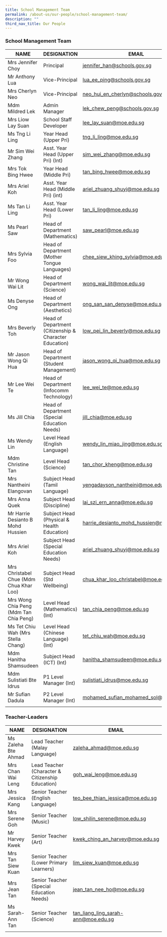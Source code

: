```yaml
---
title: School Management Team
permalink: /about-us/our-people/school-management-team/
description: ""
third_nav_title: Our People
---
```

### School Management Team

| NAME | DESIGNATION | EMAIL |
|---|---|---|
| Mrs Jennifer Choy | Principal | jennifer_han@schools.gov.sg |
| Mr Anthony Lua | Vice-Principal | lua_ee_ping@schools.gov.sg |
| Mrs Cherlyn Neo | Vice-Principal | neo_hui_en_cherlyn@schools.gov.sg |
| Mdm Mildred Lek | Admin Manager  | lek_chew_peng@schools.gov.sg |
| Mrs Liow Lay Suan | School Staff Developer | lee_lay_suan@moe.edu.sg |
| Ms Tng Li Ling | Year Head<br>(Upper Pri) | tng_li_ling@moe.edu.sg |
| Mr Sim Wei Zhang | Asst. Year Head (Upper Pri)  (Int)  | sim_wei_zhang@moe.edu.sg |
| Mrs Tok Bing Hwee | Year Head (Middle Pri) | tan_bing_hwee@moe.edu.sg |
| Mrs Ariel Koh | Asst. Year Head (Middle Pri) (int) | ariel_zhuang_shuyi@moe.edu.sg|
| Ms Tan Li Ling | Asst. Year Head (Lower Pri) | tan_li_ling@moe.edu.sg |
| Ms Pearl Saw | Head of Department (Mathematics) | saw_pearl@moe.edu.sg |
| Mrs Sylvia Foo | Head of Department (Mother Tongue Languages) | chee_siew_khing_sylvia@moe.edu.sg |
| Mr Wong Wai Lit | Head of Department (Science) |  wong_wai_lit@moe.edu.sg |
| Ms Denyse Ong | Head of Department (Aesthetics) | ong_san_san_denyse@moe.edu.sg |
| Mrs Beverly Toh | Head of Department (Citizenship &amp; Character Education) | low_pei_lin_beverly@moe.edu.sg |
| Mr Jason Wong Qi Hua | Head of Department<br>(Student Management) | jason_wong_qi_hua@moe.edu.sg |
| Mr Lee Wei Te | Head of Department<br>(Infocomm Technology) |lee_wei_te@moe.edu.sg|
| Ms Jill Chia | Head of Department<br>(Special Education Needs) |jill_chia@moe.edu.sg|
| Ms Wendy Lin | Level Head<br>(English Language) | wendy_lin_miao_jing@moe.edu.sg |
| Mdm Christine Tan | Level Head (Science) | tan_chor_kheng@moe.edu.sg |
| Mrs Nantheini Elangovan | Subject Head<br>(Tamil Language) | yengadayson_nantheini@moe.edu.sg  |
| Mrs Anna Quek | Subject Head (Discipline) | lai_szi_ern_anna@moe.edu.sg |
| Mr Harrie Desianto B Mohd Hussien | Subject Head (Physical &amp; Health Education) | harrie_desianto_mohd_hussien@moe.edu.sg |
| Mrs Ariel Koh  | Subject Head (Special Education Needs)  | ariel_zhuang_shuyi@moe.edu.sg |
| Mrs Christabel Chue (Mdm Chua Khar Loo) | Subject Head<br>(Std Wellbeing) | chua_khar_loo_christabel@moe.edu.sg |
| Mrs Wong Chia Peng (Mdm Tan Chia Peng) | Level Head<br>(Mathematics) (Int) | tan_chia_peng@moe.edu.sg |
| Ms Tet Chiu Wah (Mrs Stella Chang) | Level Head<br>(Chinese Language) (Int) | tet_chiu_wah@moe.edu.sg |
| Mdm Hanitha Shamsudeen | Subject Head (ICT) (Int) | hanitha_shamsudeen@moe.edu.sg|
| Mdm Sulistiati Bte Idrus | P1 Level Manager (Int) | sulistiati_idrus@moe.edu.sg|
| Mr Sufian Dadula | P2 Level Manager (Int)| mohamed_sufian_mohamed_sol@moe.edu.sg|
| | | 

### Teacher-Leaders

| NAME | DESIGNATION | EMAIL |
|---|---|---|
| Ms Zaleha Bte Ahmad | Lead Teacher  (Malay Language) | zaleha_ahmad@moe.edu.sg |
| Mrs Chan Wai Leng | Lead Teacher  (Character &amp; Citizenship Education) | goh_wai_leng@moe.edu.sg |
| Mrs Jessica Kang | Senior Teacher  (English Language) | teo_bee_thian_jessica@moe.edu.sg |
| Mrs Serene Goh | Senior Teacher  (Music) | low_shilin_serene@moe.edu.sg |
| Mr Harvey Kwek | Senior Teacher  (Art) | kwek_ching_an_harvey@moe.edu.sg |
| Mrs Tan Siew Kuan | Senior Teacher  (Lower Primary Learners) | lim_siew_kuan@moe.edu.sg |
| Mrs Jean Tan | Senior Teacher  (Special Education Needs) | jean_tan_nee_ho@moe.edu.sg |
| Ms Sarah-Ann Tan | Senior Teacher  (Science) | tan_liang_ling_sarah-ann@moe.edu.sg |
| | | |
